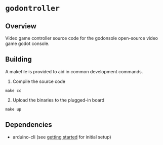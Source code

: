 # `godontroller`

## Overview

Video game controller source code for the godonsole open-source video game godot console.

## Building

A makefile is provided to aid in common development commands.

1. Compile the source code
```
make cc
```

2. Upload the binaries to the plugged-in board
```
make up
```

## Dependencies

- arduino-cli (see [getting started](https://arduino.github.io/arduino-cli/0.29/getting-started/) for initial setup)

